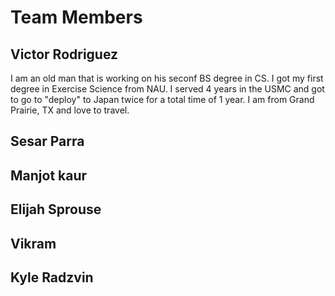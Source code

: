 # Team Members

## Victor Rodriguez
I am an old man that is working on his seconf BS degree in CS. I got my first degree in Exercise Science from NAU. I served 4 years in the USMC and got to go to "deploy" to Japan twice for a total time of 1 year. I am from Grand Prairie, TX and love to travel.
## Sesar Parra
## Manjot kaur
## Elijah Sprouse
## Vikram
## Kyle Radzvin
